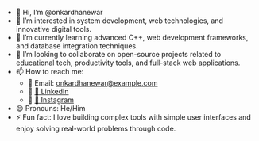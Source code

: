 - 👋 Hi, I’m @onkardhanewar  
- 👀 I’m interested in system development, web technologies, and innovative digital tools.  
- 🌱 I’m currently learning advanced C++, web development frameworks, and database integration techniques.  
- 💞️ I’m looking to collaborate on open-source projects related to educational tech, productivity tools, and full-stack web applications.  
- 📫 How to reach me:  
  - 📧 Email: onkardhanewar@example.com  
  - 🔗 [🔗 LinkedIn](https://www.linkedin.com/in/onkardhanewar)  
  - 📸 [📸 Instagram](https://www.instagram.com/onkar_dhanewar/)  
- 😄 Pronouns: He/Him  
- ⚡ Fun fact: I love building complex tools with simple user interfaces and enjoy solving real-world problems through code.
